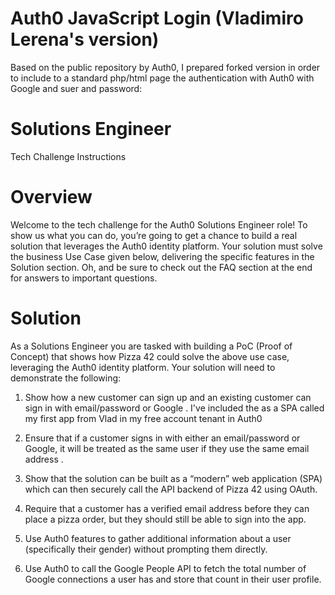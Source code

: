 # Auth0 JavaScript Login (Vladimiro Lerena's version)

Based on the public repository by Auth0, I prepared forked version in order to include to a standard php/html page the authentication with Auth0 with Google and suer and password:

# Solutions Engineer
Tech Challenge Instructions

# Overview
Welcome to the tech challenge for the Auth0 Solutions Engineer role!
To show us what you can do, you’re going to get a chance to build a real solution that leverages the Auth0 identity platform. Your solution must solve the business ​Use Case​​ given below, delivering the specific features in the ​Solution​​ section. Oh, and be sure to check out the ​FAQ section at the end for answers to important questions.

# Solution
As a Solutions Engineer you are tasked with building a PoC (Proof of Concept) that shows how Pizza 42 could solve the above use case, leveraging the Auth0 identity platform. Your solution will need to demonstrate the following:

1. Show how a new customer can sign up and an existing customer can sign in with email/password or Google
    . I've included the as a SPA called my first app from Vlad in my free account tenant in Auth0
    
2. Ensure that if a customer signs in with either an email/password or Google, it will be treated as the same user if they use the same email address
    . 
3. Show that the solution can be built as a “modern” web application (SPA) which can then securely call the API backend of Pizza 42 using OAuth.
4. Require that a customer has a verified email address before they can place a pizza order, ​but they should still be able to sign into the app​.
5. Use Auth0 features to gather additional information about a user (specifically their gender) without prompting them directly.
6. Use Auth0 to call the Google People API to fetch the total number of Google connections a user has and store that count in their user profile.


